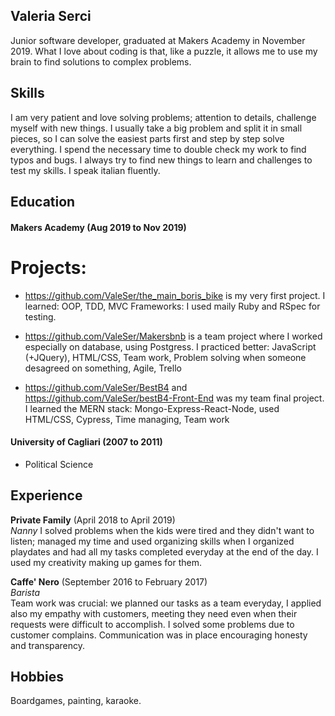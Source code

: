 ## Valeria Serci

Junior software developer, graduated at Makers Academy in November 2019. 
What I love about coding is that, like a puzzle, it allows me to use my brain to find solutions to complex problems.

## Skills

I am very patient and love solving problems; attention to details, challenge myself with new things. 
I usually take a big problem and split it in small pieces, so I can solve the easiest parts first and step by step solve everything. 
I spend the necessary time to double check my work to find typos and bugs.
I always try to find new things to learn and challenges to test my skills.
I speak italian fluently.


## Education

#### Makers Academy (Aug 2019 to Nov 2019)
# Projects: 
- https://github.com/ValeSer/the_main_boris_bike is my very first project. I learned: OOP, TDD, MVC
 Frameworks: I used maily Ruby and RSpec for testing.
 
- https://github.com/ValeSer/Makersbnb is a team project where I worked especially on database, using Postgress.
 I practiced better: JavaScript (+JQuery), HTML/CSS, Team work, Problem solving when someone desagreed on something, Agile,     Trello
 
- https://github.com/ValeSer/BestB4 and https://github.com/ValeSer/bestB4-Front-End was my team final project.
  I learned the MERN stack: Mongo-Express-React-Node, used HTML/CSS, Cypress, Time managing, Team work
 
#### University of Cagliari (2007 to 2011)

- Political Science

## Experience

**Private Family** (April 2018 to April 2019)    
*Nanny*
I solved problems when the kids were tired and they didn't want to listen; managed my time and used organizing skills when I organized playdates and had all my tasks completed everyday at the end of the day. I used my creativity making up games for them.

**Caffe' Nero** (September 2016 to February 2017)   
*Barista*  
Team work was crucial: we planned our tasks as a team everyday, I applied also my empathy with customers, meeting they need even when their requests were difficult to accomplish. I solved some problems due to customer complains. Communication was in place encouraging honesty and transparency.

## Hobbies

Boardgames, painting, karaoke.
